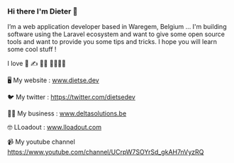### Hi there I'm Dieter 👋

I’m a web application developer based in Waregem, Belgium ...
I'm building software using the Laravel ecosystem and want to give some open source tools and want to provide you some tips and tricks. I hope you will learn some cool stuff !

I love 🏃  ✍ 👨‍💻 👨‍👩‍👧‍👦 

🖥 My website : www.dietse.dev

🐦 My twitter : https://twitter.com/dietsedev
 
👨‍💼 My business : www.deltasolutions.be

🤓 LLoadout : www.lloadout.com

📹 My youtube channel https://www.youtube.com/channel/UCrpW7SOYrSd_gkAH7nVyzRQ
